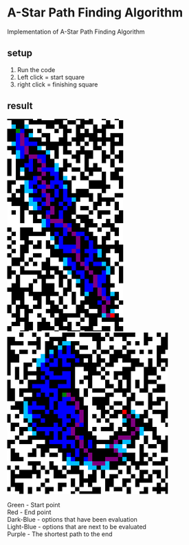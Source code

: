# A-Star Path Finding Algorithm

Implementation of A-Star Path Finding Algorithm

## setup
1. Run the code
2. Left click = start square
3. right click = finishing square

## result
![](images/example1.png)  
![](images/example2.png)

Green - Start point  
Red - End point  
Dark-Blue - options that have been evaluation  
Light-Blue - options that are next to be evaluated  
Purple - The shortest path to the end